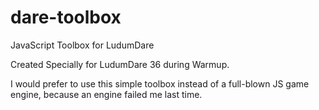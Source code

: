 # dare-toolbox
JavaScript Toolbox for LudumDare

Created Specially for LudumDare 36 during Warmup.

I would prefer to use this simple toolbox instead of a full-blown JS game engine, because an engine failed me last time.


